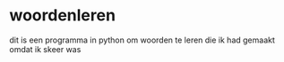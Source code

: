 # woordenleren
dit is een programma in python om woorden te leren die ik had gemaakt omdat ik skeer was
